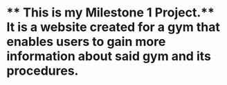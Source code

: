 # ** This is my Milestone 1 Project.** It is a website created for a gym that enables users to gain more information about said gym and its procedures.